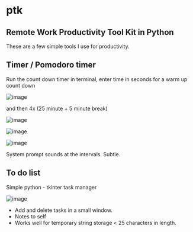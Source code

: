 # ptk
## Remote Work Productivity Tool Kit in Python

These are a few simple tools I use for productivity. 

## Timer / Pomodoro timer 
Run the count down timer in terminal, enter time in seconds for a warm up count down

![image](https://user-images.githubusercontent.com/31022640/150668121-cd04d2e6-226c-480b-938d-a2d236a9ad1a.png)

and then 4x (25 minute + 5 minute break) 

![image](https://user-images.githubusercontent.com/31022640/150668357-13055153-7bf8-4a41-a422-3d73d8679764.png)

![image](https://user-images.githubusercontent.com/31022640/150668943-04b3f2a7-d42c-4ba6-b2e8-905117294a94.png)

![image](https://user-images.githubusercontent.com/31022640/150669064-264f7741-cfb8-4aae-a29f-6e553a3c0379.png)

System prompt sounds at the intervals. Subtle.

## To do list
Simple python - tkinter task manager

![image](https://user-images.githubusercontent.com/31022640/150668521-24c21689-e858-43a6-96bc-97ed2f55978f.png)

  - Add and delete tasks in a small window.
  - Notes to self
  - Works well for temporary string storage < 25 characters in length.


